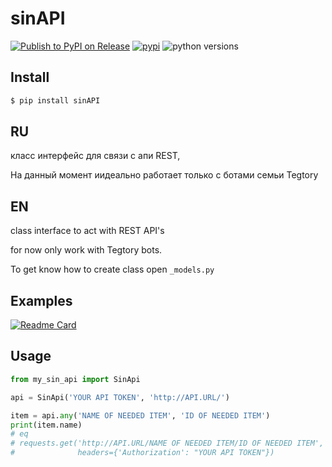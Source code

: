 # sinAPI

[![Publish to PyPI on Release](https://github.com/sheptalo/my_sin_api/actions/workflows/release.yml/badge.svg)](https://github.com/sheptalo/my_sin_api/actions/workflows/release.yml)
[![pypi](https://img.shields.io/pypi/status/sinAPI.svg?style=flat-square)](https://pypi.org/project/sinAPI/#description)
![python versions](https://img.shields.io/pypi/pyversions/aiogram.svg?style=flat-square)

## Install

```Bash
$ pip install sinAPI
```

## RU

класс интерфейс для связи с апи REST,

На данный момент иидеально работает только с ботами семьи Tegtory


## EN

class interface to act with REST API's

for now only work with Tegtory bots.

To get know how to create class open ```_models.py```

## Examples

[![Readme Card](https://github-readme-stats.vercel.app/api/pin/?username=sheptalo&repo=Tegtory&theme=dark)](https://github.com/sheptalo/Tegtory)

## Usage

```python
from my_sin_api import SinApi

api = SinApi('YOUR API TOKEN', 'http://API.URL/')

item = api.any('NAME OF NEEDED ITEM', 'ID OF NEEDED ITEM')
print(item.name)
# eq
# requests.get('http://API.URL/NAME OF NEEDED ITEM/ID OF NEEDED ITEM',
#              headers={'Authorization': "YOUR API TOKEN"})
```
